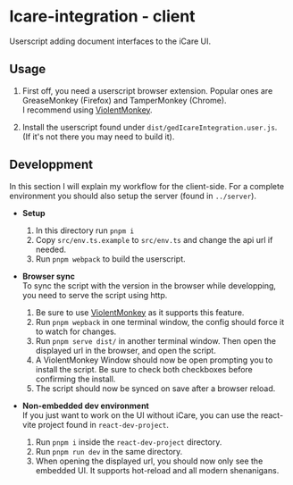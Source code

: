 # Icare-integration - client

Userscript adding document interfaces to the iCare UI.

## Usage

1. First off, you need a userscript browser extension. Popular ones are GreaseMonkey (Firefox) and TamperMonkey (Chrome).  
   I recommend using [ViolentMonkey](https://violentmonkey.github.io/).

2. Install the userscript found under `dist/gedIcareIntegration.user.js`.  
   (If it's not there you may need to build it).

## Developpment

In this section I will explain my workflow for the client-side. For a complete environment you should also setup the server (found in `../server`).

- **Setup**

  1. In this directory run `pnpm i`
  2. Copy `src/env.ts.example` to `src/env.ts` and change the api url if needed.
  3. Run `pnpm webpack` to build the userscript.

- **Browser sync**  
   To sync the script with the version in the browser while developping, you need to serve the script using http.

  1. Be sure to use [ViolentMonkey](https://violentmonkey.github.io/) as it supports this feature.
  2. Run `pnpm wepback` in one terminal window, the config should force it to watch for changes.
  3. Run `pnpm serve dist/` in another terminal window. Then open the displayed url in the browser, and open the script.
  4. A ViolentMonkey Window should now be open prompting you to install the script. Be sure to check both checkboxes before confirming the install.
  5. The script should now be synced on save after a browser reload.

- **Non-embedded dev environment**  
   If you just want to work on the UI without iCare, you can use the react-vite project found in `react-dev-project`.
  1. Run `pnpm i` inside the `react-dev-project` directory.
  2. Run `pnpm run dev` in the same directory.
  3. When opening the displayed url, you should now only see the embedded UI. It supports hot-reload and all modern shenanigans.
